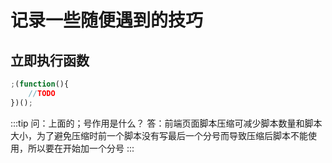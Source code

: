 # 记录一些随便遇到的技巧

## 立即执行函数

```javascript
;(function(){
    //TODO
})();
```

:::tip 问：上面的；号作用是什么？
答：前端页面脚本压缩可减少脚本数量和脚本大小，为了避免压缩时前一个脚本没有写最后一个分号而导致压缩后脚本不能使用，所以要在开始加一个分号
:::